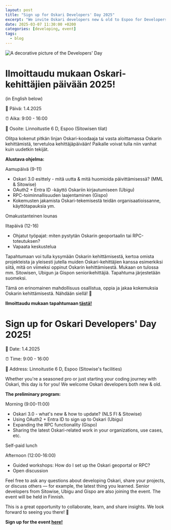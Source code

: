 ```yaml
---
layout: post
title: "Sign up for Oskari Developers' Day 2025"
excerpt: "We invite Oskari developers new & old to Espoo for Developers' Day!"
date: 2025-03-07 11:30:00 +0200
categories: [developing, event]
tags:
  - blog
---
```


![A decorative picture of the Developers' Day](/resources/2025/Oskari_DevDay_2025_.png)

# Ilmoittaudu mukaan Oskari-kehittäjien päivään 2025!

(in English below)

📅 Päivä: 1.4.2025

⏰ Aika: 9:00 - 16:00

📍 Osoite: Linnoitustie 6 D, Espoo (Sitowisen tilat)

Olitpa kokenut pitkän linjan Oskari-koodaaja tai vasta aloittamassa Oskarin kehittämistä, tervetuloa kehittäjäpäivään! Paikalle voivat tulla niin vanhat kuin uudetkin tekijät.

**Alustava ohjelma:**

Aamupäivä (9-11)
- Oskari 3.0 esittely - mitä uutta & mitä huomioida päivittämisessä? (MML & Sitowise)
- OAuth2 + Entra ID -käyttö Oskariin kirjautumiseen (Ubigu)
- RPC-toiminnallisuuden laajentaminen (Gispo)
- Kokemusten jakamista Oskari-tekemisestä teidän organisaatioissanne, käyttötapauksia ym.

Omakustanteinen lounas

Iltapäivä (12-16)
- Ohjatut työpajat: miten pystytän Oskarin geoportaalin tai RPC-toteutuksen?
- Vapaata keskustelua


Tapahtumaan voi tulla kysymään Oskarin kehittämisestä, kertoa omista projekteista ja yleisesti jutella muiden Oskari-kehittäjien kanssa esimerkiksi siitä, mitä on viimeksi oppinut Oskarin kehittämisestä. Mukaan on tulossa mm. Sitowisen, Ubigun ja Gispon seniorikehittäjiä. Tapahtuma järjestetään suomeksi.

Tämä on erinomainen mahdollisuus osallistua, oppia ja jakaa kokemuksia Oskarin kehittämisestä. Nähdään siellä! 👋

**Ilmoittaudu mukaan tapahtumaan [tästä!](https://docs.google.com/forms/d/e/1FAIpQLSeKpdH50bnvHVhtQwwIRslFa4uXHUFTPEwekn2ANvbVidpjuw/viewform?usp=sharing)**



# Sign up for Oskari Developers' Day 2025!

📅 Date: 1.4.2025

⏰ Time: 9:00 - 16:00

📍 Address: Linnoitustie 6 D, Espoo (Sitowise's facilities)

Whether you're a seasoned pro or just starting your coding journey with Oskari, this day is for you! We welcome Oskari developers both new & old.

**The preliminary program:**

Morning (9:00-11:00)
- Oskari 3.0 - what's new & how to update? (NLS FI & Sitowise)
- Using OAuth2 + Entra ID to sign up to Oskari (Ubigu)
- Expanding the RPC functionality (Gispo)
- Sharing the latest Oskari-related work in your organizations, use cases, etc.

Self-paid lunch

Afternoon (12:00-16:00)
- Guided workshops: How do I set up the Oskari geoportal or RPC?
- Open discussion


Feel free to ask any questions about developing Oskari, share your projects, or discuss others — for example, the latest thing you learned. Senior developers from Sitowise, Ubigu and Gispo are also joining the event. The event will be held in Finnish.

This is a great opportunity to collaborate, learn, and share insights. We look forward to seeing you there! 👋 

**Sign up for the event [here!](https://docs.google.com/forms/d/e/1FAIpQLSeKpdH50bnvHVhtQwwIRslFa4uXHUFTPEwekn2ANvbVidpjuw/viewform?usp=sharing)**

